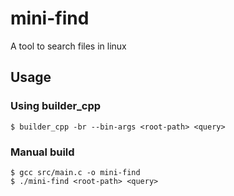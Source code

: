 # mini-find

A tool to search files in linux

## Usage

### Using builder_cpp
```console
$ builder_cpp -br --bin-args <root-path> <query>
```

### Manual build
```console
$ gcc src/main.c -o mini-find
$ ./mini-find <root-path> <query>
```
